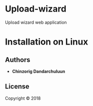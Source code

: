 # Upload-wizard
Upload wizard web application

# Installation on Linux 


## Authors

* **Chinzorig Dandarchuluun**

## License

Copyright © 2018
